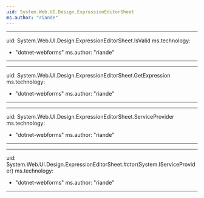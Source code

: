 ```yaml
---
uid: System.Web.UI.Design.ExpressionEditorSheet
ms.author: "riande"
---
```


---
uid: System.Web.UI.Design.ExpressionEditorSheet.IsValid
ms.technology: 
  - "dotnet-webforms"
ms.author: "riande"
---

---
uid: System.Web.UI.Design.ExpressionEditorSheet.GetExpression
ms.technology: 
  - "dotnet-webforms"
ms.author: "riande"
---

---
uid: System.Web.UI.Design.ExpressionEditorSheet.ServiceProvider
ms.technology: 
  - "dotnet-webforms"
ms.author: "riande"
---

---
uid: System.Web.UI.Design.ExpressionEditorSheet.#ctor(System.IServiceProvider)
ms.technology: 
  - "dotnet-webforms"
ms.author: "riande"
---
